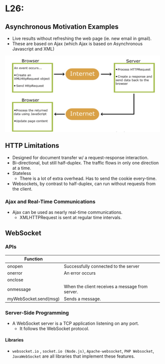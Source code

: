 # L26:

## Asynchronous Motivation Examples

* Live results without refreshing the web page (ie. new email in gmail).
* These are based on Ajax (which Ajax is based on Asynchronous Javascript and XML)

![Browser must send a request to a server triggered by an event.](<../../../../.gitbook/assets/image (457).png>)

## HTTP Limitations

* Designed for document transfer w/ a request-response interaction.
* Bi-directional, but still half-duplex. The traffic flows in only one direction at a time.
* Stateless
  * There is a lot of extra overhead. Has to send the cookie every-time.
* Websockets, by contrast to half-duplex, can run without requests from the client.

### Ajax and Real-Time Communications

* Ajax can be used as nearly real-time communications.
  * XMLHTTPRequest is sent at regular time intervals.

## WebSocket

### APIs

| Function              |                                                 |
| --------------------- | ----------------------------------------------- |
| onopen                | Successfully connected to the server            |
| onerror               | An error occurs                                 |
| onclose               |                                                 |
| onmessage             | When the client receives a message from server. |
| myWebSocket.send(msg) | Sends a message.                                |

### Server-Side Programming

* A WebSocket server is a TCP application listening on any port.
  * It follows the WebSocket protocol.

#### Libraries

* `websocket.io` , `socket.io (Node.js)`, `Apache-websocket`, `PHP Websocket`, `JavaWebSocket` are all libraries that implement these features.
